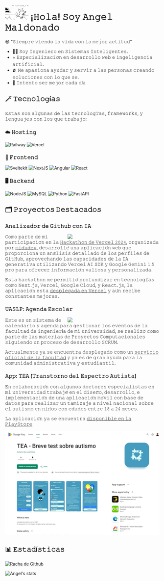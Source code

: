 # ![dancing-cat](/assets/dancing-cat.gif) ¡𝙷𝚘𝚕𝚊! 𝚂𝚘𝚢 𝙰𝚗𝚐𝚎𝚕 𝙼𝚊𝚕𝚍𝚘𝚗𝚊𝚍𝚘

😎 "𝚂𝚒𝚎𝚖𝚙𝚛𝚎 𝚟𝚒𝚎𝚗𝚍𝚘 𝚕𝚊 𝚟𝚒𝚍𝚊 𝚌𝚘𝚗 𝚕𝚊 𝚖𝚎𝚓𝚘𝚛 𝚊𝚌𝚝𝚒𝚝𝚞𝚍"

- 🧑‍💻 𝚂𝚘𝚢 𝙸𝚗𝚐𝚎𝚗𝚒𝚎𝚛𝚘 𝚎𝚗 𝚂𝚒𝚜𝚝𝚎𝚖𝚊𝚜 𝙸𝚗𝚝𝚎𝚕𝚒𝚐𝚎𝚗𝚝𝚎𝚜.
- ⭐ 𝙴𝚜𝚙𝚎𝚌𝚒𝚊𝚕𝚒𝚣𝚊𝚌𝚒𝚘́𝚗 𝚎𝚗 𝚍𝚎𝚜𝚊𝚛𝚛𝚘𝚕𝚕𝚘 𝚠𝚎𝚋 𝚎 𝚒𝚗𝚐𝚎𝚕𝚒𝚐𝚎𝚗𝚌𝚒𝚊 𝚊𝚛𝚝𝚒𝚏𝚒𝚌𝚒𝚊𝚕.
- 🫂 𝙼𝚎 𝚊𝚙𝚊𝚜𝚒𝚘𝚗𝚊 𝚊𝚢𝚞𝚍𝚊𝚛 𝚢 𝚜𝚎𝚛𝚟𝚒𝚛 𝚊 𝚕𝚊𝚜 𝚙𝚎𝚛𝚜𝚘𝚗𝚊𝚜 𝚌𝚛𝚎𝚊𝚗𝚍𝚘 𝚜𝚘𝚕𝚞𝚌𝚒𝚘𝚗𝚎𝚜 𝚌𝚘𝚗 𝚕𝚘 𝚚𝚞𝚎 𝚜𝚎.
- 🏃 𝙸𝚗𝚝𝚎𝚗𝚝𝚘 𝚜𝚎𝚛 𝚖𝚎𝚓𝚘𝚛 𝚌𝚊𝚍𝚊 𝚍í𝚊

## 🪄 𝚃𝚎𝚌𝚗𝚘𝚕𝚘𝚐í𝚊𝚜

𝙴𝚜𝚝𝚊𝚜 𝚜𝚘𝚗 𝚊𝚕𝚐𝚞𝚗𝚊𝚜 𝚍𝚎 𝚕𝚊𝚜 𝚝𝚎𝚌𝚗𝚘𝚕𝚘𝚐𝚒́𝚊𝚜, 𝚏𝚛𝚊𝚖𝚎𝚠𝚘𝚛𝚔𝚜, 𝚢 𝚕𝚎𝚗𝚐𝚞𝚊𝚓𝚎𝚜 𝚌𝚘𝚗 𝚕𝚘𝚜 𝚚𝚞𝚎 𝚝𝚛𝚊𝚋𝚊𝚓𝚘:

### ☁️ 𝙷𝚘𝚜𝚝𝚒𝚗𝚐

![Railway](https://img.shields.io/badge/Railway-131415?style=for-the-badge&logo=railway&logoColor=white)
![Vercel](https://img.shields.io/badge/Vercel-000000?style=for-the-badge&logo=vercel&logoColor=white)

### 🎨 𝙵𝚛𝚘𝚗𝚝𝚎𝚗𝚍

![Sveltekit](https://img.shields.io/badge/SvelteKit-FF3E00?style=for-the-badge&logo=Svelte&logoColor=white)
![NextJS](https://img.shields.io/badge/next%20js-000000?style=for-the-badge&logo=nextdotjs&logoColor=white)
![Angular](https://img.shields.io/badge/angular-%23DD0031.svg?style=for-the-badge&logo=angular&logoColor=white)
![React](https://img.shields.io/badge/react-%2320232a.svg?style=for-the-badge&logo=react&logoColor=%2361DAFB)

### 🖥️ 𝙱𝚊𝚌𝚔𝚎𝚗𝚍

![NodeJS](https://img.shields.io/badge/node.js-6DA55F?style=for-the-badge&logo=node.js&logoColor=white)
![MySQL](https://img.shields.io/badge/mysql-4479A1.svg?style=for-the-badge&logo=mysql&logoColor=white)
![Python](https://img.shields.io/badge/Python-FFD43B?style=for-the-badge&logo=python&logoColor=blue)
![FastAPI](https://img.shields.io/badge/fastapi-109989?style=for-the-badge&logo=FASTAPI&logoColor=white)

## 🗂️ 𝙿𝚛𝚘𝚢𝚎𝚌𝚝𝚘𝚜 𝙳𝚎𝚜𝚝𝚊𝚌𝚊𝚍𝚘𝚜

### 𝙰𝚗𝚊𝚕𝚒𝚣𝚊𝚍𝚘𝚛 𝚍𝚎 𝙶𝚒𝚝𝚑𝚞𝚋 𝚌𝚘𝚗 𝙸𝙰

<a href="https://analizador-ia-github.vercel.app/">
    <img align="right" width="300" src="./assets/project-hackathon.gif"/>
</a>

𝙲𝚘𝚖𝚘 𝚙𝚊𝚛𝚝𝚎 𝚍𝚎 𝚖𝚒 𝚙𝚊𝚛𝚝𝚒𝚌𝚒𝚙𝚊𝚌𝚒𝚘́𝚗 𝚎𝚗 𝚕𝚊 [𝙷𝚊𝚌𝚔𝚊𝚝𝚑𝚘𝚗 𝚍𝚎 𝚅𝚎𝚛𝚌𝚎𝚕 𝟸𝟶𝟸𝟺](https://github.com/midudev/hackaton-vercel-2024), 𝚘𝚛𝚐𝚊𝚗𝚒𝚣𝚊𝚍𝚊 𝚙𝚘𝚛 [𝚖𝚒𝚍𝚞𝚍𝚎𝚟](https://github.com/midudev), 𝚍𝚎𝚜𝚊𝚛𝚛𝚘𝚕𝚕𝚎́ 𝚞𝚗𝚊 𝚊𝚙𝚕𝚒𝚌𝚊𝚌𝚒𝚘́𝚗 𝚠𝚎𝚋 𝚚𝚞𝚎 𝚙𝚛𝚘𝚙𝚘𝚛𝚌𝚒𝚘𝚗𝚊 𝚞𝚗 𝚊𝚗𝚊́𝚕𝚒𝚜𝚒𝚜 𝚍𝚎𝚝𝚊𝚕𝚕𝚊𝚍𝚘 𝚍𝚎 𝚕𝚘𝚜 𝚙𝚎𝚛𝚏𝚒𝚕𝚎𝚜 𝚍𝚎 𝙶𝚒𝚝𝙷𝚞𝚋, 𝚊𝚙𝚛𝚘𝚟𝚎𝚌𝚑𝚊𝚗𝚍𝚘 𝚕𝚊𝚜 𝚌𝚊𝚙𝚊𝚌𝚒𝚍𝚊𝚍𝚎𝚜 𝚍𝚎 𝚕𝚊 𝙸𝙰 𝚐𝚎𝚗𝚎𝚛𝚊𝚝𝚒𝚟𝚊 𝚞𝚝𝚒𝚕𝚒𝚣𝚊𝚗𝚍𝚘 𝚅𝚎𝚛𝚌𝚎𝚕 𝙰𝙸 𝚂𝙳𝙺 𝚢 𝙶𝚘𝚘𝚐𝚕𝚎 𝙶𝚎𝚖𝚒𝚗𝚒 𝟷.𝟻 𝚙𝚛𝚘 𝚙𝚊𝚛𝚊 𝚘𝚏𝚛𝚎𝚌𝚎𝚛 𝚒𝚗𝚏𝚘𝚛𝚖𝚊𝚌𝚒𝚘́𝚗 𝚟𝚊𝚕𝚒𝚘𝚜𝚊 𝚢 𝚙𝚎𝚛𝚜𝚘𝚗𝚊𝚕𝚒𝚣𝚊𝚍𝚊.

𝙴𝚜𝚝𝚊 𝚑𝚊𝚌𝚔𝚊𝚝𝚑𝚘𝚗 𝚖𝚎 𝚙𝚎𝚛𝚖𝚒𝚝𝚒𝚘́ 𝚙𝚛𝚘𝚏𝚞𝚗𝚍𝚒𝚣𝚊𝚛 𝚎𝚗 𝚝𝚎𝚌𝚗𝚘𝚕𝚘𝚐𝚒́𝚊𝚜 𝚌𝚘𝚖𝚘 𝙽𝚎𝚡𝚝.𝚓𝚜, 𝚅𝚎𝚛𝚌𝚎𝚕, 𝙶𝚘𝚘𝚐𝚕𝚎 𝙲𝚕𝚘𝚞𝚍, 𝚢 𝚁𝚎𝚊𝚌𝚝.𝚓𝚜, 𝚕𝚊 𝚊𝚙𝚕𝚒𝚌𝚊𝚌𝚒𝚘́𝚗 𝚎𝚜𝚝𝚊 [𝚍𝚎𝚜𝚙𝚕𝚎𝚐𝚊𝚍𝚊 𝚎𝚗 𝚅𝚎𝚛𝚌𝚎𝚕](https://analizador-ia-github.vercel.app/) 𝚢 𝚊𝚞́𝚗 𝚛𝚎𝚌𝚒𝚋𝚎 𝚌𝚘𝚗𝚜𝚝𝚊𝚗𝚝𝚎𝚜 𝚖𝚎𝚓𝚘𝚛𝚊𝚜.

### 𝚄𝙰𝚂𝙻𝙿: 𝙰𝚐𝚎𝚗𝚍𝚊 𝙴𝚜𝚌𝚘𝚕𝚊𝚛

<img align="right" width="300" src="./assets/agenda-escolar.gif"/>

𝙴𝚜𝚝𝚎 𝚎𝚜 𝚞𝚗 𝚜𝚒𝚜𝚝𝚎𝚖𝚊 𝚍𝚎 𝚌𝚊𝚕𝚎𝚗𝚍𝚊𝚛𝚒𝚘 𝚢 𝚊𝚐𝚎𝚗𝚍𝚊 𝚙𝚊𝚛𝚊 𝚐𝚎𝚜𝚝𝚒𝚘𝚗𝚊𝚛 𝚕𝚘𝚜 𝚎𝚟𝚎𝚗𝚝𝚘𝚜 𝚍𝚎 𝚕𝚊 𝚏𝚊𝚌𝚞𝚕𝚝𝚊𝚍 𝚍𝚎 𝚒𝚗𝚐𝚎𝚗𝚒𝚎𝚛í𝚊 𝚍𝚎 𝚖𝚒 𝚞𝚗𝚒𝚟𝚎𝚛𝚜𝚒𝚍𝚊𝚍, 𝚜𝚎 𝚛𝚎𝚊𝚕𝚒𝚣𝚘́ 𝚌𝚘𝚖𝚘 𝚙𝚊𝚛𝚝𝚎 𝚍𝚎 𝚕𝚊𝚜 𝚖𝚊𝚝𝚎𝚛𝚒𝚊𝚜 𝚍𝚎 𝙿𝚛𝚘𝚢𝚎𝚌𝚝𝚘𝚜 𝙲𝚘𝚖𝚙𝚞𝚝𝚊𝚌𝚒𝚘𝚗𝚊𝚕𝚎𝚜 𝚜𝚒𝚐𝚞𝚒𝚎𝚗𝚍𝚘 𝚞𝚗 𝚙𝚛𝚘𝚌𝚎𝚜𝚘 𝚍𝚎 𝚍𝚎𝚜𝚊𝚛𝚛𝚘𝚕𝚕𝚘 𝚂𝙲𝚁𝚄𝙼.

𝙰𝚌𝚝𝚞𝚊𝚕𝚖𝚎𝚗𝚝𝚎 𝚢𝚊 𝚜𝚎 𝚎𝚗𝚌𝚞𝚎𝚗𝚝𝚛𝚊 𝚍𝚎𝚜𝚙𝚕𝚎𝚐𝚊𝚍𝚘 𝚌𝚘𝚖𝚘 𝚞𝚗 [𝚜𝚎𝚛𝚟𝚒𝚌𝚒𝚘 𝚘𝚏𝚒𝚌𝚒𝚊𝚕 𝚍𝚎 𝚕𝚊 𝚏𝚊𝚌𝚞𝚕𝚝𝚊𝚍](https://servicios.ing.uaslp.mx/agenda-escolar/) 𝚢 𝚢𝚊 𝚎𝚜 𝚍𝚎 𝚐𝚛𝚊𝚗 𝚊𝚢𝚞𝚍𝚊 𝚙𝚊𝚛𝚊 𝚕𝚊 𝚌𝚘𝚖𝚞𝚗𝚒𝚍𝚊𝚍 𝚊𝚍𝚖𝚒𝚗𝚒𝚜𝚝𝚛𝚊𝚝𝚒𝚟𝚊 𝚢 𝚎𝚜𝚝𝚞𝚍𝚒𝚊𝚗𝚝𝚒𝚕.

### 𝙰𝚙𝚙: 𝚃𝙴𝙰 (𝚃𝚛𝚊𝚗𝚜𝚝𝚘𝚛𝚗𝚘 𝚍𝚎𝚕 𝙴𝚜𝚙𝚎𝚌𝚝𝚛𝚘 𝙰𝚞𝚝𝚒𝚜𝚝𝚊)

𝙴𝚗 𝚌𝚘𝚕𝚊𝚋𝚘𝚛𝚊𝚌𝚒𝚘́𝚗 𝚌𝚘𝚗 𝚊𝚕𝚐𝚞𝚗𝚘𝚜 𝚍𝚘𝚌𝚝𝚘𝚛𝚎𝚜 𝚎𝚜𝚙𝚎𝚌𝚒𝚊𝚕𝚒𝚜𝚝𝚊𝚜 𝚎𝚗 𝚖𝚒 𝚞𝚗𝚒𝚟𝚎𝚛𝚜𝚒𝚍𝚊𝚍 𝚝𝚛𝚊𝚋𝚊𝚓𝚎́ 𝚎𝚗 𝚎𝚕 𝚍𝚒𝚜𝚎𝚗̃𝚘, 𝚍𝚎𝚜𝚊𝚛𝚛𝚘𝚕𝚕𝚘, 𝚎 𝚒𝚖𝚙𝚕𝚎𝚖𝚎𝚗𝚝𝚊𝚌𝚒𝚘́𝚗 𝚍𝚎 𝚞𝚗𝚊 𝚊𝚙𝚕𝚒𝚌𝚊𝚌𝚒𝚘́𝚗 𝚖𝚘́𝚟𝚒𝚕 𝚌𝚘𝚗 𝚋𝚊𝚜𝚎 𝚍𝚎 𝚍𝚊𝚝𝚘𝚜 𝚙𝚊𝚛𝚊 𝚛𝚎𝚊𝚕𝚒𝚣𝚊𝚛 𝚞𝚗 𝚝𝚊𝚖𝚒𝚣𝚊𝚓𝚎 𝚊 𝚗𝚒𝚟𝚎𝚕 𝚗𝚊𝚌𝚒𝚘𝚗𝚊𝚕 𝚜𝚘𝚋𝚛𝚎 𝚎𝚕 𝚊𝚞𝚝𝚒𝚜𝚖𝚘 𝚎𝚗 𝚗𝚒𝚗̃𝚘𝚜 𝚌𝚘𝚗 𝚎𝚍𝚊𝚍𝚎𝚜 𝚎𝚗𝚝𝚛𝚎 𝟷𝟾 𝚊 𝟸𝟺 𝚖𝚎𝚜𝚎𝚜.

𝙻𝚊 𝚊𝚙𝚕𝚒𝚌𝚊𝚌𝚒𝚘́𝚗 𝚢𝚊 𝚜𝚎 𝚎𝚗𝚌𝚞𝚎𝚗𝚝𝚛𝚊 [𝚍𝚒𝚜𝚙𝚘𝚗𝚒𝚋𝚕𝚎 𝚎𝚗 𝚕𝚊 𝙿𝚕𝚊𝚢𝚂𝚝𝚘𝚛𝚎](https://play.google.com/store/apps/details?id=com.slp.tea)

[![TEA App](https://github.com/AngelMaldonado/AngelMaldonado/blob/main/assets/project-tea.jpeg)](https://play.google.com/store/apps/details?id=com.slp.tea)

## 📊 𝙴𝚜𝚝𝚊𝚍í𝚜𝚝𝚒𝚌𝚊𝚜

[![Racha de Github](https://github-readme-streak-stats.herokuapp.com?user=AngelMaldonado&theme=dark&locale=es)](https://git.io/streak-stats)

![Angel's stats](https://github-readme-stats.vercel.app/api?username=angelmaldonado&show_icons=true&theme=dark&icon_color=FB8C00&ring_color=FB8C00&text_color=FFF&custom_title=Stats+de+Angel&locale=es)
